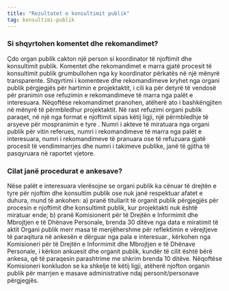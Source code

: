 ```yaml
---
title: "Rezultatet e konsultimit publik"
tag: konsultimi-publik
---
```


### Si shqyrtohen komentet dhe rekomandimet?
Çdo organ publik cakton një person si koordinator të njoftimit dhe konsultimit publik. Komentet dhe rekomandimet e marra gjatë procesit të konsultimit publik grumbullohen nga ky koordinator përkatës  në një mënyrë transparente. 
Shqyrtimi i komenteve dhe rekomandimeve kryhet nga organi publik përgjegjës për hartimin e projektaktit, i cili ka për detyrë të vendosë për pranimin ose refuzimin e rekomandimeve të marra nga palët e interesuara. 
Nëqoftëse rekomandimet pranohen, atëherë ato i bashkëngjiten në mënyrë të përmbledhur projektaktit. Në rast refuzimi organi publik paraqet, në një nga format e njoftimit sipas këtij ligji, një përmbledhje të arsyeve për mospranimin e tyre . 
Numri i akteve të miratuara nga organi publik për vitin referues, numri i rekomandimeve të marra nga palët e interesuara, numri i rekomandimeve të pranuara ose të refuzuara gjatë procesit të vendimmarrjes dhe numri i takimeve publike, janë të gjitha të pasqyruara në raportet vjetore.

### Cilat janë procedurat e ankesave?
Nëse palët e interesuara vlerësojne se organi publik ka cënuar të drejtën e tyre për njoftim dhe konsultim publik ose nuk janë respektuar afatet e duhura, mund të ankohen:
a)	pranë titullarit të organit publik përgjegjës për procesin e njoftimit dhe konsultimit publik, kur projektakti nuk është miratuar ende;
b)	 pranë Komisionerit për të Drejtën e Informimit dhe Mbrojtjen e të Dhënave Personale, brenda 30 ditëve nga data e miratimit të aktit
Organi publik merr masa të menjëhershme për reflektimin e vërejtjeve të paraqitura në ankesën e dërguar nga pala e interesuar., kërkohen nga Komisioneri për të Drejtën e Informimit dhe Mbrojtjen e të Dhënave Personale, i kërkon ankuesit dhe organit publik, kundër të cilit është bërë ankesa, që të paraqesin parashtrime me shkrim brenda 10 ditëve. 
Nëqoftëse Komisioneri konkludon se ka shkelje të këtij ligji, atëherë njofton organin publik për marrjen e masave administrative ndaj personit/personave përgjegjës.
